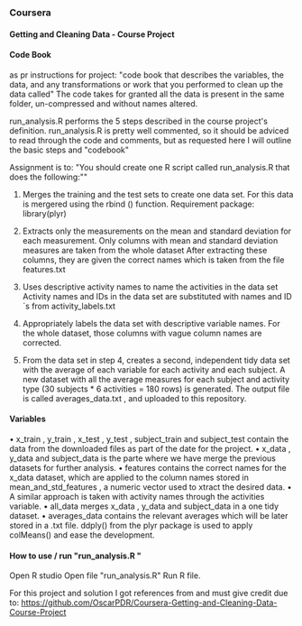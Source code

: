 

### Coursera
#### Getting and Cleaning Data - Course Project



#### Code Book
as pr instructions for project: "code book that describes the variables, the data, and any transformations or work that you performed to clean up the data called"
The code takes for granted all the data is present in the same folder, un-compressed and without names altered.

run_analysis.R  performs the 5 steps described in the course project's definition.
run_analysis.R is pretty well commented, so it should be adviced to read through the code and comments, but as requested here I will outline the basic steps and "codebook"

Assignment is to:  "You should create one R script called run_analysis.R that does the following:""

1) Merges the training and the test sets to create one data set.
For this data is mergered using the rbind () function. 
Requirement package: library(plyr)


2) Extracts only the measurements on the mean and standard deviation for each measurement. 
Only columns with mean and standard deviation measures are taken from the whole dataset 
After extracting these columns, they are given the correct names which is taken from  the file features.txt 

3) Uses descriptive activity names to name the activities in the data set
Activity names and IDs in the data set are substituted with names and ID´s from  activity_labels.txt 

4) Appropriately labels the data set with descriptive variable names. 
For the whole dataset, those columns with vague column names are corrected.

5) From the data set in step 4, creates a second, independent tidy data set with the average of each variable for each activity and each subject.
A new dataset with all the average measures for each subject and activity type (30 subjects * 6 activities = 180 rows) is generated. 
The output file is called  averages_data.txt , and uploaded to this repository.



#### Variables
•  x_train ,  y_train ,  x_test ,  y_test ,  subject_train  and  subject_test  contain the data from the downloaded files as part of the date for the project.
•  x_data ,  y_data  and  subject_data  is the parte where we have merge the previous datasets for further analysis.
•  features  contains the correct names for the  x_data  dataset, which are applied to the column names stored in  mean_and_std_features , a numeric vector used to xtract the desired data.
• A similar approach is taken with activity names through the  activities  variable.
•  all_data  merges  x_data ,  y_data  and  subject_data  in a one tidy dataset.
• averages_data contains the relevant averages which will be later stored in a  .txt  file.  ddply()  from the plyr package is used to apply  colMeans()  and ease the development.


#### How to use / run   "run_analysis.R "
Open R studio
Open file "run_analysis.R"
Run R file.





For this project and solution I got references from and must give credit due to:
https://github.com/OscarPDR/Coursera-Getting-and-Cleaning-Data-Course-Project 


